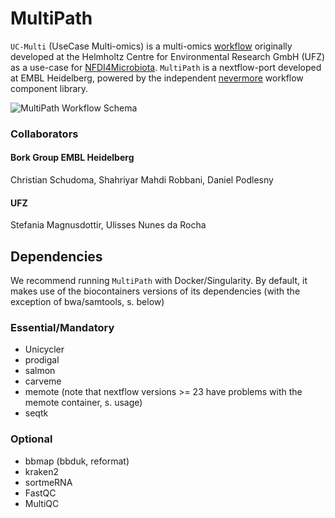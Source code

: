 MultiPath
=========

`UC-Multi` (UseCase Multi-omics) is a multi-omics [workflow](https://github.com/mdsufz/MULTI) originally developed at the Helmholtz Centre for Environmental Research GmbH (UFZ) as a use-case for  [NFDI4Microbiota](https://nfdi4microbiota.de/). `MultiPath` is a nextflow-port developed at EMBL Heidelberg, powered by the independent [nevermore](https://github.com/cschu/nevermore) workflow component library.

![MultiPath Workflow Schema](https://raw.githubusercontent.com/grp-bork/MultiPath/main/docs/multipath.svg)


### Collaborators

#### Bork Group EMBL Heidelberg
Christian Schudoma, Shahriyar Mahdi Robbani, Daniel Podlesny

#### UFZ
Stefania Magnusdottir, Ulisses Nunes da Rocha


Dependencies
------------

We recommend running `MultiPath` with Docker/Singularity. By default, it makes use of the biocontainers versions of its dependencies (with the exception of bwa/samtools, s. below)

### Essential/Mandatory

* Unicycler
* prodigal
* salmon
* carveme
* memote (note that nextflow versions >= 23 have problems with the memote container, s. usage)
* seqtk

### Optional

* bbmap (bbduk, reformat)
* kraken2
* sortmeRNA
* FastQC
* MultiQC



